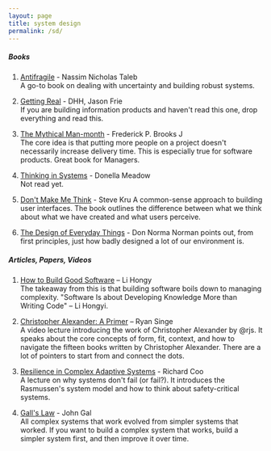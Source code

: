 ```yaml
---
layout: page
title: system design
permalink: /sd/
---
```


##### Books

1. [Antifragile](https://www.amazon.in/Antifragile-Things-that-Gain-Disorder/dp/0141038225/ref=sr_1_2?crid=1JJIZ3U69JH04&dchild=1&keywords=antifragile&qid=1609835359&sprefix=antifreeze%2Caps%2C877&sr=8-2) - Nassim Nicholas Taleb<br>
    A go-to book on dealing with uncertainty and building robust systems.

2. [Getting Real](https://basecamp.com/gettingreal) - DHH, Jason Frie <br>
   If you are building information products and haven't read this one, drop everything and read this.

3. [The Mythical Man-month](https://www.amazon.in/Mythical-Man-Month-Anniversary-Software-Engineering-ebook/dp/B00B8USS14/ref=tmm_kin_swatch_0?_encoding=UTF8&qid=1609835404&sr=8-1) - Frederick P. Brooks J <br>
    The core idea is that putting more people on a project doesn't necessarily increase delivery time. This is especially true for software products. Great book for Managers.

4. [Thinking in Systems](https://www.amazon.in/Thinking-Systems-Donella-H-Meadows/dp/1603580557/ref=sr_1_1?dchild=1&keywords=thinking+in+systems&qid=1609835442&sr=8-1) - Donella Meadow <br>
    Not read yet.
   

5. [Don't Make Me Think](https://www.amazon.in/Dont-Make-Think-Revisited-Usability/dp/9332542864/ref=sr_1_1?crid=3QO9UC9NHAJCY&dchild=1&keywords=don+t+make+me+think%2C+revisited&qid=1609835504&sprefix=Don%27t+make+me+%2Caps%2C303&sr=8-1) - Steve Kru 
    A common-sense approach to building user interfaces. The book outlines the difference between what we think about what we have created and what users perceive.

6. [The Design of Everyday Things](https://www.amazon.in/Design-Everyday-Things-Don-Norman/dp/0465050654/ref=sr_1_2?crid=3GHLL95Y1FGU2&dchild=1&keywords=the+design+of+everyday+things+by+don+norman&qid=1609835679&sprefix=the+design+of+%2Caps%2C303&sr=8-2) - Don Norma 
   Norman points out, from first principles, just how badly designed a lot of our environment is.

##### Articles, Papers, Videos

1. [How to Build Good Software](https://www.csc.gov.sg/articles/how-to-build-good-software) – Li Hongy <br>
    The takeaway from this is that building software boils down to managing complexity. "Software Is about Developing Knowledge More than Writing Code" – Li Hongyi.

2. [Christopher Alexander: A Primer](https://vimeo.com/491222729) – Ryan Singe <br>
    A video lecture introducing the work of Christopher Alexander by @rjs. It speaks about the core concepts of form, fit, context, and how to navigate the fifteen books written by Christopher Alexander. There are a lot of pointers to start from and connect the dots.

3. [Resilience in Complex Adaptive Systems](https://www.youtube.com/watch?v=PGLYEDpNu60) - Richard Coo <br>
    A lecture on why systems don't fail (or fail?). It introduces the Rasmussen's system model and how to think about safety-critical systems.

4. [Gall's Law](https://personalmba.com/galls-law/) - John Gal <br>
    All complex systems that work evolved from simpler systems that worked. If you want to build a complex system that works, build a simpler system first, and then improve it over time.


